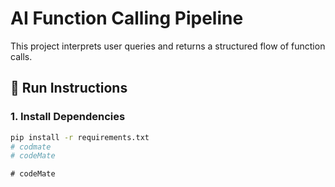 # AI Function Calling Pipeline

This project interprets user queries and returns a structured flow of function calls.

## 🚀 Run Instructions

### 1. Install Dependencies

```bash
pip install -r requirements.txt
# codmate
#   c o d e M a t e  
 #   c o d e M a t e  
 